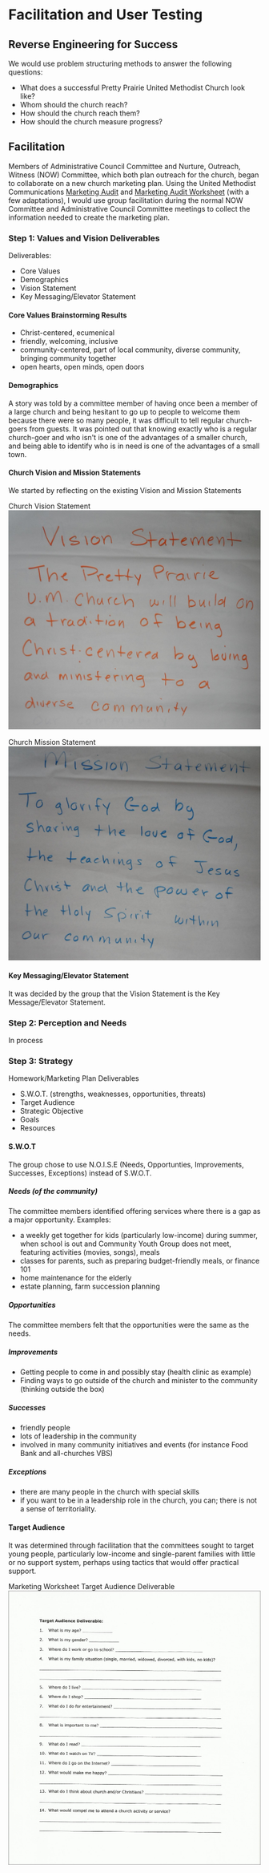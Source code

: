 # Facilitation and User Testing

## Reverse Engineering for Success
We would use problem structuring methods to answer the following questions:

* What does a successful Pretty Prairie United Methodist Church look like?
* Whom should the church reach?
* How should the church reach them?
* How should the church measure progress?

## Facilitation 

Members of Administrative Council Committee and Nurture, Outreach, Witness (NOW) Committee, which both plan outreach for the church, began to collaborate on a new church marketing plan. Using the United Methodist Communications [Marketing Audit](http://www.umcom.org/learn/market-your-church-getting-started) and [Marketing Audit Worksheet](http://s3.amazonaws.com/Website_Properties_UGC/market-your-church/documents/UMCOM_YOUR_MARKETING_PLAN_WORKSHEET.PDF) (with a few adaptations), I would use group facilitation during the normal NOW Committee and Administrative Council Committee meetings to collect the information needed to create the marketing plan. 

### Step 1: Values and Vision Deliverables

Deliverables:
* Core Values
* Demographics
* Vision Statement
* Key Messaging/Elevator Statement

#### Core Values Brainstorming Results
* Christ-centered, ecumenical
* friendly, welcoming, inclusive
* community-centered, part of local community, diverse community, bringing community together
* open hearts, open minds, open doors

#### Demographics
A story was told by a committee member of having once been a member of a large church and being hesitant to go up to people to welcome them because there were so many people, it was difficult to tell regular church-goers from guests. It was pointed out that knowing exactly who is a regular church-goer and who isn't is one of the advantages of a smaller church, and being able to identify who is in need is one of the advantages of a small town. 

#### Church Vision and Mission Statements
We started by reflecting on the existing Vision and Mission Statements

Church Vision Statement
![](facilitation-and-user-testing/vision-statement.jpg)

Church Mission Statement
![](facilitation-and-user-testing/mission-statement.jpg)

#### Key Messaging/Elevator Statement

It was decided by the group that the Vision Statement is the Key Message/Elevator Statement. 

### Step 2: Perception and Needs
In process

### Step 3: Strategy
Homework/Marketing Plan Deliverables
* S.W.O.T. (strengths, weaknesses, opportunities, threats)
* Target Audience
* Strategic Objective
* Goals
* Resources

#### S.W.O.T
The group chose to use N.O.I.S.E (Needs, Opportunties, Improvements, Successes, Exceptions) instead of S.W.O.T.

##### Needs (of the community)
The committee members identified offering services where there is a gap as a major opportunity. Examples:
* a weekly get together for kids (particularly low-income) during summer, when school is out and Community Youth Group does not meet, featuring activities (movies, songs), meals
* classes for parents, such as preparing budget-friendly meals, or finance 101
* home maintenance for the elderly
* estate planning, farm succession planning

##### Opportunities
The committee members felt that the opportunities were the same as the needs. 

##### Improvements
* Getting people to come in and possibly stay (health clinic as example)
* Finding ways to go outside of the church and minister to the community (thinking outside the box)

##### Successes
* friendly people
* lots of leadership in the community
* involved in many community initiatives and events (for instance Food Bank and all-churches VBS)

##### Exceptions
* there are many people in the church with special skills
* if you want to be in a leadership role in the church, you can; there is not a sense of territoriality. 

#### Target Audience

It was determined through facilitation that the committees sought to target young people, particularly low-income and single-parent families with little or no support system, perhaps using tactics that would offer practical support.

Marketing Worksheet Target Audience Deliverable
![](facilitation-and-user-testing/demographics-sheet.jpg)


